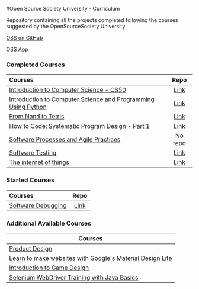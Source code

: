 #Open Source Society University - Curriculum

Repository containing all the projects completed following the courses suggested by the OpenSourceSociety University.

[OSS on GitHub](https://github.com/open-source-society/computer-science)

[OSS App](https://ossu.firebaseapp.com/#/profile/github:7750769)

### Completed Courses

Courses | Repo
:-- | :--:
[Introduction to Computer Science - CS50](https://www.edx.org/course/introduction-computer-science-harvardx-cs50x#!)| [Link](https://github.com/NicolaFerracin/oss/tree/master/Introduction%20to%20Computer%20Science)
[Introduction to Computer Science and Programming Using Python](https://www.edx.org/course/introduction-computer-science-mitx-6-00-1x-8#!)| [Link](https://github.com/NicolaFerracin/oss/tree/master/Introduction%20to%20Computer%20Science%20and%20Programming%20Using%20Python)
[From Nand to Tetris](https://www.coursera.org/learn/build-a-computer)| [Link](https://github.com/NicolaFerracin/ComputerScience/tree/master/From%20Nand%20to%20Tetris)
[How to Code: Systematic Program Design - Part 1](https://www.edx.org/course/how-code-systematic-program-design-part-ubcx-spd1x)| [Link](https://github.com/NicolaFerracin/oss/tree/master/How%20to%20Code%20Systematic%20Program%20Design%20-%20Part%201)
[Software Processes and Agile Practices](https://www.coursera.org/learn/software-processes-and-agile-practices)| No repo
[Software Testing](https://www.udacity.com/course/software-testing--cs258)|[Link](https://github.com/NicolaFerracin/oss/tree/master/Software%20Testing)
[The internet of things](https://www.futurelearn.com/courses/internet-of-things)|[Link](https://github.com/NicolaFerracin/oss/tree/master/The%20Internet%20of%20Things)

### Started Courses

Courses| Repo
:-- | :--:
[Software Debugging](https://www.udacity.com/course/software-debugging--cs259) |[Link](https://github.com/NicolaFerracin/ComputerScience/tree/master/Software%20Debugging)

### Additional Available Courses

| Courses |
| ------- |
| [Product Design](https://www.udacity.com/course/viewer#!/c-ud509/l-4290398958/m-4301098544) |
| [Learn to make websites with Google's Material Design Lite](https://www.udemy.com/learn-googles-material-design-lite/) |
| [Introduction to Game Design](https://www.edx.org/course/introduction-game-design-mitx-11-126x-0) |
| [Selenium WebDriver Training with Java Basics](https://www.udemy.com/selenium-training/) |
